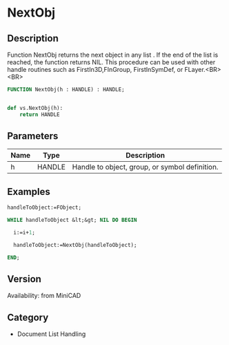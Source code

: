 # NextObj

## Description
Function NextObj returns the next object in any list . If the end of the list is reached, the function returns NIL. This procedure can be used with other handle routines such as FirstIn3D,FInGroup, FirstInSymDef, or FLayer.&lt;BR&gt;
&lt;BR&gt;


```pascal
FUNCTION NextObj(h : HANDLE) : HANDLE;
```

```python

def vs.NextObj(h):
    return HANDLE
```

## Parameters
|Name|Type|Description|
|---|---|---|
|h|HANDLE|Handle to object,  group, or  symbol definition.|

## Examples
```pascal
handleToObject:=FObject;

WHILE handleToObject &lt;&gt; NIL DO BEGIN

  i:=i+1;

  handleToObject:=NextObj(handleToObject);

END;


```

## Version
Availability: from MiniCAD
## Category
* Document List Handling

